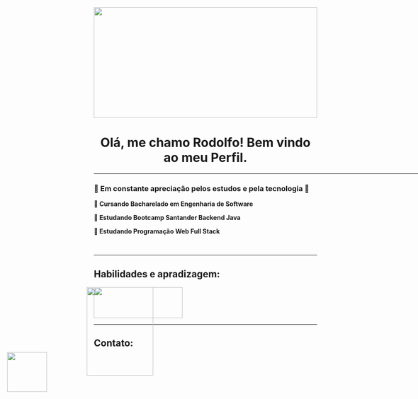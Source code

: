  <div align="center">
      <img
        width="100%"
        height="250px"
        src="https://media.tenor.com/CbPHlyi8CMEAAAAC/bem-vindo-code.gif"
        alt=""
      />
    </div>
<h1 align="center">Olá, me chamo Rodolfo! Bem vindo ao meu Perfil.</h1>
    <hr width="1000px" />

 <div>
      <strong
        ><h3>
          💭 Em constante apreciação pelos estudos e pela tecnologia 💭
        </h3></strong
      >
      <strong><p>📘 Cursando Bacharelado em Engenharia de Software</p></strong>
      <strong><p>📘 Estudando Bootcamp Santander Backend Java</p></strong>
      <strong> <p>📘 Estudando Programação Web Full Stack</p></strong>
    </div>
    <br />
 <div>
<hr>
  <h2>
    Habilidades e apradizagem:
    </h2>

<img
        width="200px"
        height="70px"
        src="https://o.remove.bg/downloads/71b06add-8143-4e2c-963b-2d18e04a62cd/images-removebg-preview.png"
        alt=""
      />
<img
        style="position: absolute; left: 212px"
        width="150px"
        height="200px"
        src="https://o.remove.bg/downloads/e02bdd08-bb02-414c-b527-82ebb8c8cfd8/images-removebg-preview.png"
        alt=""
      />
<img
        style="position: absolute; left: 360px"
        height="px"
        width="px"
        src="https://o.remove.bg/downloads/ae7c9b89-2135-4489-b5e2-c04fd11f6ca8/git_and_github_logo-removebg-preview.png"
        alt=""
      />

   </div>
<hr>

 <div>
      <h2>Contato:</h2>
    <a href="mailto:rodolfo.oli29@gmail.com ">
        <img 
          style="position: absolute; top: 830px; left: 32px;"
          width="90px"
          height="90px"
          src="https://o.remove.bg/downloads/5bf13b14-a28c-404f-a17e-16ee47badfc3/images-removebg-preview.png"
          alt=""
    /></a>
